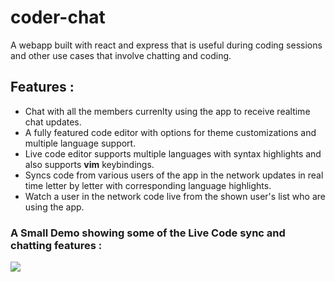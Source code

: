 # coder-chat
A webapp built with react and express that is useful during coding sessions and other use cases that involve chatting and coding.

## Features :
+ Chat with all the members currenlty using the app to receive realtime chat updates.
+ A fully featured code editor with options for theme customizations and multiple language support.
+ Live code editor supports multiple languages with syntax highlights and also supports **vim** keybindings.
+ Syncs code from various users of the app in the network updates in real time letter by letter with corresponding language highlights.
+ Watch a user in the network code live from the shown user's list who are using the app.



### A Small Demo showing some of the Live Code sync and chatting features : 

![](https://youtu.be/dpZ1zrcPBww)
